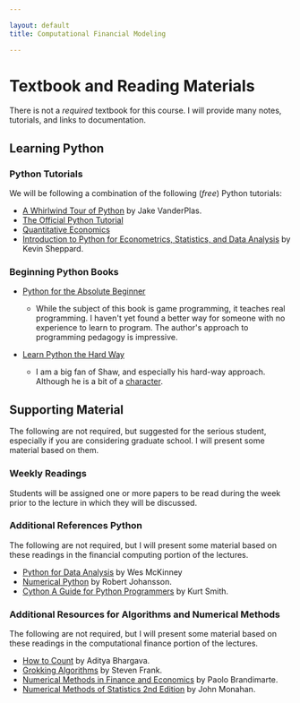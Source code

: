 ```yaml
---

layout: default
title: Computational Financial Modeling 

---
```


# Textbook and Reading Materials

There is not a *required* textbook for this course. I will provide many notes, tutorials, and links to documentation.

## Learning Python

### Python Tutorials

We will be following a combination of the following (*free*) Python tutorials:

- [A Whirlwind Tour of Python](http://www.oreilly.com/programming/free/a-whirlwind-tour-of-python.csp) by Jake VanderPlas. 
- [The Official Python Tutorial](https://docs.python.org/3/tutorial/)
- [Quantitative Economics](http://quant-econ.net/py/index.html)
- [Introduction to Python for Econometrics, Statistics, and Data Analysis](https://www.kevinsheppard.com/images/0/09/Python_introduction.pdf) by Kevin Sheppard.

### Beginning Python Books

- [Python for the Absolute Beginner](https://www.amazon.com/Python-Programming-Absolute-Beginner-3rd/dp/1435455002)
	+ While the subject of this book is game programming, it teaches real programming. I haven't yet found a better way for
	  someone with no experience to learn to program. The author's approach to programming pedagogy is impressive.

- [Learn Python the Hard Way](https://learnpythonthehardway.org/)
	+ I am a big fan of Shaw, and especially his hard-way approach. Although he is a bit of a [character](http://programming-motherfucker.com/).

## Supporting Material

The following are not required, but suggested for the serious student, especially if you are considering graduate
school. I will present some material based on them.

### Weekly Readings

Students will be assigned one or more papers to be read during the week prior to the lecture in which they will be discussed.

### Additional References Python  

The following are not required, but I will present some material based on these readings in the financial computing portion of the lectures. 

- [Python for Data Analysis](http://shop.oreilly.com/product/0636920023784.do?code=WKDATASC) by Wes McKinney
- [Numerical Python](https://jrjohansson.github.io/numericalpython.html) by Robert Johansson. 
- [Cython A Guide for Python Programmers](http://shop.oreilly.com/product/0636920033431.do) by Kurt Smith. 

### Additional Resources for Algorithms and Numerical Methods

The following are not required, but I will present some material based on these readings in the computational finance portion of the lectures. 

- [How to Count](https://www.manning.com/books/grokking-algorithms) by Aditya Bhargava.
- [Grokking Algorithms](http://sites.fastspring.com/stevenf/product/howtocountpdf) by Steven Frank.
- [Numerical Methods in Finance and Economics](http://www.wiley.com/WileyCDA/WileyTitle/productCd-0471745030.html) by Paolo Brandimarte.
- [Numerical Methods of Statistics 2nd Edition]() by John Monahan.





